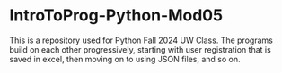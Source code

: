 # IntroToProg-Python-Mod05
This is a repository used for Python Fall 2024 UW Class. The programs build on each other progressively, starting with user registration that is saved in excel, then moving on to using JSON files, and so on.

